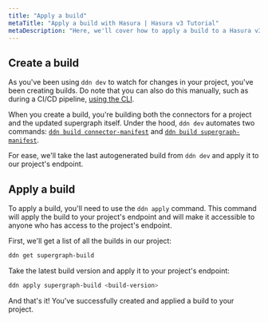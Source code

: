 ```yaml
---
title: "Apply a build"
metaTitle: "Apply a build with Hasura | Hasura v3 Tutorial"
metaDescription: "Here, we'll cover how to apply a build to a Hasura v3 project."
---
```


## Create a build

As you've been using `ddn dev` to watch for changes in your project, you've been creating builds. Do note that you can
also do this manually, such as during a CI/CD pipeline, [using the CLI](https://hasura.io/docs/3.0/cli/commands/build/).

When you create a build, you're building both the connectors for a project and the updated supergraph itself. Under the
hood, `ddn dev` automates two commands:
[`ddn build connector-manifest`](https://hasura.io/docs/3.0/cli/commands/build-connector-manifest) and
[`ddn build supergraph-manifest`](https://hasura.io/docs/3.0/cli/commands/build-supergraph-manifest).

For ease, we'll take the last autogenerated build from `ddn dev` and apply it to our project's endpoint.

## Apply a build

To apply a build, you'll need to use the `ddn apply` command. This command will apply the build to your project's
endpoint and will make it accessible to anyone who has access to the project's endpoint.

First, we'll get a list of all the builds in our project:

```bash
ddn get supergraph-build
```

Take the latest build version and apply it to your project's endpoint:

```bash
ddn apply supergraph-build <build-version>
```

And that's it! You've successfully created and applied a build to your project.
